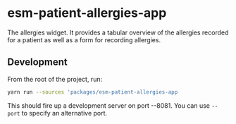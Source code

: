 # esm-patient-allergies-app

The allergies widget. It provides a tabular overview of the allergies recorded for a patient as well as a form for recording allergies.

## Development

From the root of the project, run:

```bash
yarn run --sources 'packages/esm-patient-allergies-app
```

This should fire up a development server on port --8081. You can use `--port` to specify an alternative port.